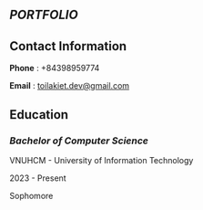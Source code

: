 *PORTFOLIO*
------------------------------------------
## Contact Information

**Phone** : +84398959774

**Email** : toilakiet.dev@gmail.com

## Education

### *Bachelor of Computer Science* 

VNUHCM - University of Information Technology

2023 - Present

Sophomore
